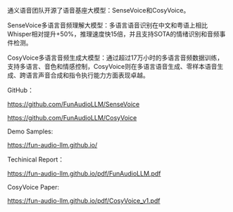 通义语音团队开源了语音基座大模型：SenseVoice和CosyVoice。

SenseVoice多语言音频理解大模型：多语言语音识别在中文和粤语上相比Whisper相对提升+50%，推理速度快15倍，并且支持SOTA的情绪识别和音频事件检测。

CosyVoice多语言音频生成大模型：通过超过17万小时的多语言音频数据训练，支持多语言、音色和情感控制，CosyVoice则在多语言语音生成、零样本语音生成、跨语言声音合成和指令执行能力方面表现卓越。


GitHub：

https://github.com/FunAudioLLM/SenseVoice


https://github.com/FunAudioLLM/CosyVoice


Demo Samples:

https://fun-audio-llm.github.io/


Techinical Report：

https://fun-audio-llm.github.io/pdf/FunAudioLLM.pdf

CosyVoice Paper:

https://fun-audio-llm.github.io/pdf/CosyVoice_v1.pdf

